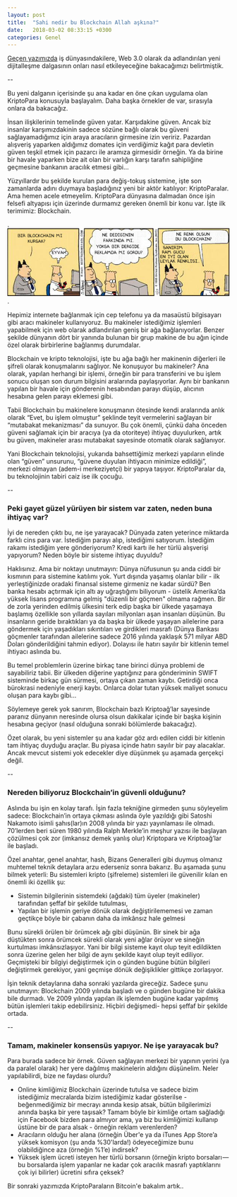 ```yaml
---
layout: post
title:  "Sahi nedir bu Blockchain Allah aşkına?"
date:   2018-03-02 08:33:15 +0300
categories: Genel
---
```


[Geçen yazımızda](https://ademimerkezi.com/genel/2018/03/01/Geceleri-uykunuzu-ne-kaciriyor.html) iş dünyasındakilere, Web 3.0 olarak da adlandırılan yeni dijitalleşme dalgasının onları nasıl etkileyeceğine bakacağımızı belirtmiştik. 

--

Bu yeni dalganın içerisinde şu ana kadar en öne çıkan uygulama olan KriptoPara konusuyla başlayalım. Daha başka örnekler de var, sırasıyla onlara da bakacağız. 

İnsan ilişkilerinin temelinde güven yatar. Karşıdakine güven. Ancak biz insanlar karşımızdakinin sadece sözüne bağlı olarak bu güveni sağlayamadığımız için araya aracıların girmesine izin veririz. Pazardan alışveriş yaparken aldığımız domates için verdiğimiz kağıt para devletin güven teşkil etmek için pazarcı ile aramıza girmesidir örneğin. Ya da birine bir havale yaparken bize ait olan bir varlığın karşı tarafın sahipliğine geçmesine bankanın aracılık etmesi gibi... 

Yüzyıllardır bu şekilde kurulan para değiş-tokuş sistemine, işte son zamanlarda adını duymaya başladığınız yeni bir aktör katılıyor: KriptoParalar. Ama hemen acele etmeyelim. KriptoPara dünyasına dalmadan önce işin felsefi altyapısı için üzerinde durmamız gereken önemli bir konu var. İşte ilk terimimiz: Blockchain. 


.
![Dilbert on Blockchain](/_images/dilbert-chain-turkce.jpg)
.


Hepimiz internete bağlanmak için cep telefonu ya da masaüstü bilgisayarı gibi aracı makineler kullanıyoruz. Bu makineler istediğimiz işlemleri yapabilmek için web olarak adlandırılan geniş bir ağa bağlanıyorlar. Benzer şekilde dünyanın dört bir yanında bulunan bir grup makine de bu ağın içinde özel olarak birbirlerine bağlanmış durumdalar.

Blockchain ve kripto teknolojisi, işte bu ağa bağlı her makinenin diğerleri ile şifreli olarak konuşmalarını sağlıyor. Ne konuşuyor bu makineler? Ana olarak, yapılan herhangi bir işlemi, örneğin bir para transferini ve bu işlem sonucu oluşan son durum bilgisini aralarında paylaşıyorlar. Aynı bir bankanın yapılan bir havale için gönderenin hesabından parayı düşüp, alıcının hesabına gelen parayı eklemesi gibi. 

Tabii Blockchain bu makinelere konuşmanın ötesinde kendi aralarında anlık olarak “Evet, bu işlem olmuştur” şeklinde teyit vermelerini sağlayan bir “mutabakat mekanizması” da sunuyor. Bu çok önemli, çünkü daha önceden güveni sağlamak için bir aracıya (ya da otoriteye) ihtiyaç duyulurken, artık bu güven, makineler arası mutabakat sayesinde otomatik olarak sağlanıyor.

Yani Blockchain teknolojisi, yukarıda bahsettiğimiz merkezi yapıların elinde olan “güven” unsurunu, “güvene duyulan ihtiyacın minimize edildiği”,  merkezi olmayan (adem-i merkeziyetçi) bir yapıya taşıyor. KriptoParalar da, bu teknolojinin tabiri caiz ise ilk çocuğu. 

--

### Peki gayet güzel yürüyen bir sistem var zaten, neden buna ihtiyaç var?

İyi de nereden çıktı bu, ne işe yarayacak? Dünyada zaten yeterince miktarda farklı cins para var. İstediğim parayı alıp, istediğimi satıyorum. İstediğim rakamı istediğim yere gönderiyorum? Kredi kartı ile her türlü alışverişi yapıyorum? Neden böyle bir sisteme ihtiyaç duyuldu?

Haklısınız. Ama bir noktayı unutmayın: Dünya nüfusunun şu anda ciddi bir kısmının para sistemine katılımı yok. Yurt dışında yaşamış olanlar bilir - ilk yerleştiğinizde oradaki finansal sisteme girmeniz ne kadar sürdü? Ben banka hesabı açtırmak için altı ay uğraştığımı biliyorum - üstelik Amerika’da yüksek lisans programına gelmiş "düzenli bir göçmen" olmama rağmen. Bir de zorla yerinden edilmiş ülkesini terk edip başka bir ülkede yaşamaya başlamış özellikle son yıllarda sayıları milyonları aşan insanları düşünün. Bu insanların geride bıraktıkları ya da başka bir ülkede yaşayan ailelerine para göndermek için yaşadıkları sıkıntıları ve girdikleri masrafı (Dünya Bankası göçmenler tarafından ailelerine sadece 2016 yılında yaklaşık 571 milyar ABD Doları gönderildiğini tahmin ediyor). Dolayısı ile hatırı sayılır bir kitlenin temel ihtiyacı aslında bu. 

Bu temel problemlerin üzerine birkaç tane birinci dünya problemi de sayabiliriz tabii. Bir ülkeden diğerine yaptığınız para gönderiminin SWIFT sisteminde birkaç gün sürmesi, ortaya çıkan zaman kaybı. Getirdiği onca bürokrasi nedeniyle enerji kaybı. Onlarca dolar tutan yüksek maliyet sonucu oluşan para kaybı gibi...

Söylemeye gerek yok sanırım, Blockchain bazlı Kriptoağ’lar sayesinde paranız dünyanın neresinde olursa olsun dakikalar içinde bir başka kişinin hesabına geçiyor (nasıl olduğuna sonraki bölümlerde bakacağız). 

Özet olarak, bu yeni sistemler şu ana kadar göz ardı edilen ciddi bir kitlenin tam ihtiyaç duyduğu araçlar. Bu piyasa içinde hatırı sayılır bir pay alacaklar. Ancak mevcut sistemi yok edecekler diye düşünmek şu aşamada gerçekçi değil. 

--


### Nereden biliyoruz Blockchain’in güvenli olduğunu?

Aslında bu işin en kolay tarafı. İşin fazla tekniğine girmeden şunu söyleyelim sadece: Blockchain’in ortaya çıkması aslında öyle yazıldığı gibi Satoshi Nakamoto isimli şahıs(lar)ın 2008 yılında bir yazı yayınlaması ile olmadı. 70’lerden beri süren 1980 yılında Ralph Merkle’in meşhur yazısı ile başlayan çözülmesi çok zor (imkansız demek yanlış olur) Kriptopara ve Kriptoağ’lar ile başladı. 

Özel anahtar, genel anahtar, hash, Bizans Generalleri gibi duymuş olmanız muhtemel teknik detaylara arzu ederseniz sonra bakarız. Bu aşamada şunu bilmek yeterli: Bu sistemleri kripto (şifreleme) sistemleri ile güvenilir kılan en önemli iki özellik şu: 
* Sistemin bilgilerinin sistemdeki (ağdaki) tüm üyeler (makineler) tarafından şeffaf bir şekilde tutulması, 
* Yapılan bir işlemin geriye dönük olarak değiştirilememesi ve zaman geçtikçe böyle bir çabanın daha da imkânsız hale gelmesi

Bunu sürekli örülen bir örümcek ağı gibi düşünün. Bir sinek bir ağa düştükten sonra örümcek sürekli olarak yeni ağlar örüyor ve sineğin kurtulması imkânsızlaşıyor. Yani bir bilgi sisteme kayıt olup teyit edildikten sonra üzerine gelen her bilgi de aynı şekilde kayıt olup teyit ediliyor. Geçmişteki bir bilgiyi değiştirmek için o günden bugüne bütün bilgileri değiştirmek gerekiyor, yani geçmişe dönük değişiklikler gittikçe zorlaşıyor. 

İşin teknik detaylarına daha sonraki yazılarda gireceğiz. Sadece şunu unutmayın: Blockchain 2009 yılında başladı ve o günden bugüne bir dakika bile durmadı. Ve 2009 yılında yapılan ilk işlemden bugüne kadar yapılmış bütün işlemleri takip edebilirsiniz. Hiçbiri değişmedi- hepsi şeffaf bir şekilde ortada. 

--


### Tamam, makineler konsensüs yapıyor. Ne işe yarayacak bu? 

Para burada sadece bir örnek. Güven sağlayan merkezi bir yapının yerini (ya da paralel olarak) her yere dağılmış makinelerin aldığını düşünelim. Neler yapılabilirdi, bize ne faydası olurdu? 
* Online kimliğimiz Blockchain üzerinde tutulsa ve sadece bizim istediğimiz mecralarda bizim istediğimiz kadar gösterilse - beğenmediğimiz bir mecrayı anında kesip atsak, bütün bilgilerimizi anında başka bir yere taşısak? Tamam böyle bir kimliğe ortam sağladığı için Facebook bizden para almıyor ama, ya biz bu kimliğimizi kullanıp üstüne bir de para alsak - örneğin reklam verenlerden?
* Aracıların olduğu her alana (örneğin Über'e ya da  iTunes App Store’a yüksek komisyon (şu anda %30'larda!) ödeyeceğimize bunu olabildiğince aza (örneğin %1’e) indirsek?
* Yüksek işlem ücreti isteyen her türlü borsanın (örneğin kripto borsaları — bu borsalarda işlem yapanlar ne kadar çok aracılık masrafı yaptıklarını çok iyi bilirler) ücretini sıfıra çeksek?

Bir sonraki yazımızda KriptoParaların Bitcoin'e bakalım artık.. 
